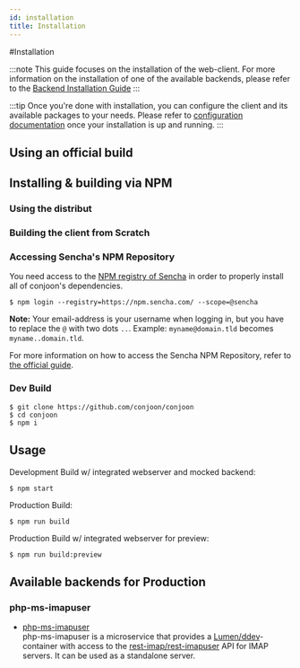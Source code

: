 ```yaml
---
id: installation
title: Installation
---
```

#Installation

:::note 
This guide focuses on the installation of the web-client. For more information on the installation of one of the available backends, please refer to the [Backend Installation Guide](./backends)
:::

:::tip
Once you're done with installation, you can configure the client and its available packages to your needs.
Please refer to [configuration documentation](./configuration) once your installation is up and running.
:::

## Using an official build

## Installing & building via NPM 
### Using the distribut

### Building the client from Scratch
### Accessing Sencha's NPM Repository
You need access to the [NPM registry of Sencha](https://npm.sencha.com/) in order to properly install all of conjoon's dependencies.

```shell
$ npm login --registry=https://npm.sencha.com/ --scope=@sencha
```
**Note:**
Your email-address is your username when logging in, but you have to replace the `@` with two dots `..`.
Example: `myname@domain.tld` becomes `myname..domain.tld`.

For more information on how to access the Sencha NPM Repository, refer to [the official guide](https://docs.sencha.com/extjs/7.4.0/guides/using_systems/using_npm/npm_repo_access.html).

### Dev Build

```shell
$ git clone https://github.com/conjoon/conjoon
$ cd conjoon
$ npm i 
```

## Usage

Development Build w/ integrated webserver and mocked backend:
```shell
$ npm start
```

Production Build:
```shell
$ npm run build
```

Production Build w/ integrated webserver for preview:
```shell
$ npm run build:preview
```


## Available backends for Production

### php-ms-imapuser
* [php-ms-imapuser](https://github.com/conjoon/php-ms-imapuser) <br />
  php-ms-imapuser is a microservice that provides a [Lumen/ddev](https://lumen.laravel.com)-container with access
  to the [rest-imap/rest-imapuser](https://github.com/conjoon/rest-api-description) API for IMAP servers. It can
  be used as a standalone server.
